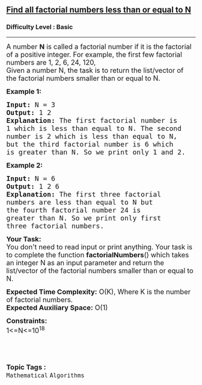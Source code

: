 <h2><a href="https://www.geeksforgeeks.org/problems/find-all-factorial-numbers-less-than-or-equal-to-n3548/1?page=2&category=Arrays,Mathematical,Sorting&difficulty=Basic&status=unsolved&sortBy=submissions">Find all factorial numbers less than or equal to N</a></h2><h3>Difficulty Level : Basic</h3><hr><div class="problems_problem_content__Xm_eO"><p><span style="font-size:18px">A number <strong>N</strong> is called a factorial number if it is the factorial of a positive integer. For example, the first few factorial numbers are 1, 2, 6, 24, 120,<br>
Given a number N, the task is to&nbsp;return the list/vector of the&nbsp;factorial numbers smaller than or equal to N.</span></p>

<p><strong><span style="font-size:18px">Example 1:</span></strong></p>

<pre><strong><span style="font-size:18px">Input: </span></strong><span style="font-size:18px">N = 3</span>
<strong><span style="font-size:18px">Output: </span></strong><span style="font-size:18px">1 2</span>
<strong><span style="font-size:18px">Explanation: </span></strong><span style="font-size:18px">The first factorial number is 
1 which is less than equal to N. The second 
number is 2 which is less than equal to N,
but the third factorial number is 6 which 
is greater than N. So we print only 1 and 2.</span></pre>

<p><strong><span style="font-size:18px">Example 2:</span></strong></p>

<pre><strong><span style="font-size:18px">Input: </span></strong><span style="font-size:18px">N = 6</span>
<strong><span style="font-size:18px">Output: </span></strong><span style="font-size:18px">1 2 6</span>
<strong><span style="font-size:18px">Explanation: </span></strong><span style="font-size:18px">The first three factorial 
numbers are less than equal to N but 
the fourth factorial number 24 is 
greater than N. So we print only first 
three factorial numbers.</span></pre>

<p><span style="font-size:18px"><strong>Your Task:&nbsp;&nbsp;</strong><br>
You don't need to read input or print anything. Your task is to complete the function&nbsp;<strong>factorialNumbers</strong>()&nbsp;which takes an integer N as an input parameter and&nbsp;return the list/vector of the&nbsp;factorial numbers smaller than or equal to N.</span></p>

<p><span style="font-size:18px"><strong>Expected Time Complexity:</strong>&nbsp;O(K), Where K&nbsp;is the number of factorial numbers.<br>
<strong>Expected Auxiliary Space:</strong>&nbsp;O(1)</span></p>

<p><span style="font-size:18px"><strong>Constraints:</strong><br>
1&lt;=N&lt;=10<sup>18</sup></span></p>

<p>&nbsp;</p>
</div><br><p><span style=font-size:18px><strong>Topic Tags : </strong><br><code>Mathematical</code>&nbsp;<code>Algorithms</code>&nbsp;